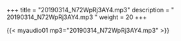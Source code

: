 +++
title = "20190314_N72WpRj3AY4.mp3"
description = " 20190314_N72WpRj3AY4.mp3 "
weight = 20
+++

{{< myaudio01 mp3="20190314_N72WpRj3AY4.mp3" >}}

